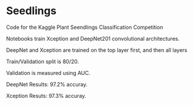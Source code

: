 # Seedlings
Code for the Kaggle Plant Seendlings Classification Competition

Notebooks train Xception and DeepNet201 convolutional architectures.

DeepNet and Xception are trained on the top layer first, and then all layers

Train/Validation split is 80/20.

Validation is measured using AUC.

DeepNet Results: 97.2% accuray.

Xception Resuts: 97.3% accuray.
